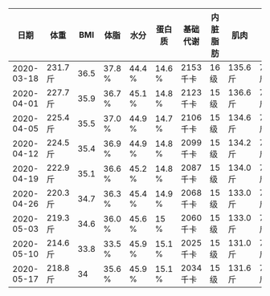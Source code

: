 |日期|体重|BMI|体脂|水分|蛋白质|基础代谢|内脏脂肪|肌肉|骨重|身体年龄|
|---|---|---|---|---|---|---|---|---|---|---|
|2020-03-18|231.7 斤|36.5|37.8 %|44.4 %|14.6 %|2153 千卡|16 级|135.6 斤|7.2 斤|66 岁|
|2020-04-01|227.7 斤|35.9|36.7 %|45.1 %|14.8 %|2123 千卡|15 级|136.6 斤|7.2 斤|60 岁|
|2020-04-05|225.4 斤|35.5|37.0 %|44.9 %|14.7 %|2106 千卡|15 级|134.6 斤|7.2 斤|64 岁|
|2020-04-12|224.5 斤|35.4|36.9 %|44.9 %|14.8 %|2099 千卡|15 级|134.2 斤|7.2 斤|64 岁|
|2020-04-19|222.9 斤|35.1|36.6 %|45.2 %|14.8 %|2087 千卡|15 级|134.0 斤|7.2 斤|62 岁|
|2020-04-26|220.3 斤|34.7|36.3 %|45.4 %|14.9 %|2068 千卡|15 级|133.0 斤|7.2 斤|62 岁|
|2020-05-03|219.3 斤|34.6|36.0 %|45.6 %|15 %|2060 千卡|15 级|133.0 斤|7.2 斤|60 岁|
|2020-05-10|214.6 斤|33.8|33.5 %|45.9 %|15.1 %|2025 千卡|15 级|131.0 斤|7.0 斤|60 岁|
|2020-05-17|218.8 斤|34|35.6 %|45.9 %|15.1 %|2034 千卡|15 级|131.6 斤|7.0 斤|60 岁|
